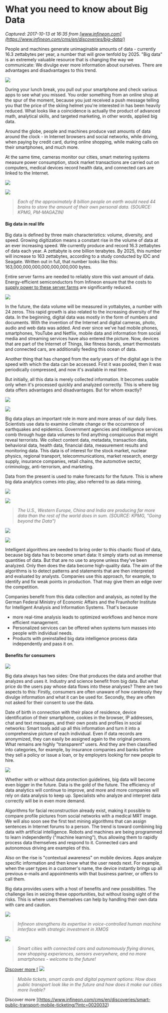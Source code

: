 # What you need to know about Big Data

_Captured: 2017-10-13 at 16:35 from [www.infineon.com](https://www.infineon.com/cms/en/discoveries/big-data/)_

People and machines generate unimaginable amounts of data - currently 16.3 zettabytes per year, a number that will grow tenfold by 2025. "Big data" is an extremely valuable resource that is changing the way we communicate: We divulge ever more information about ourselves. There are advantages and disadvantages to this trend.

![](https://www.infineon.com/export/sites/default/_images/about-infineon/stories/big-data/Big_Data-828484802.jpg_1014274486.jpg)

During your lunch break, you pull out your smartphone and check various apps to see what you missed. You order something from an online shop at the spur of the moment, because you just received a push message telling you that the price of the skiing helmet you're interested in has been heavily reduced. What looks like a coincidence is actually the product of advanced math, analytical skills, and targeted marketing, in other words, applied big data.

Around the globe, people and machines produce vast amounts of data around the clock - in Internet browsers and social networks, while driving, when paying by credit card, during online shopping, while making calls on their smartphones, and much more.

At the same time, cameras monitor our cities, smart metering systems measure power consumption, stock market transactions are carried out on computers, medical devices record health data, and connected cars are linked to the Internet.

![](https://www.infineon.com/export/sites/default/_images/about-infineon/stories/big-data/Big_Data-616901432.jpg_729188885.jpg)

![](https://www.infineon.com/export/sites/default/_images/about-infineon/stories/big-data/IFX_Big-Data-01.jpg_1730003261.jpg)

> _Each of the approximately 8 billion people on earth would need 44 brains to store the amount of their own personal data. (SOURCE: KPMG, PM-MAGAZIN)_

#### Big data in real life

Big data is defined by three main characteristics: volume, diversity, and speed. Growing digitization means a constant rise in the volume of data at an ever increasing speed. We currently produce and record 16.3 zettabytes of data each year. A zettabyte is one billion terabytes. By 2025, this number will increase to 163 zettabytes, according to a study conducted by IDC and Seagate. Written out in full, that number looks like this: 163,000,000,000,000,000,000,000 bytes.

Entire server farms are needed to reliably store this vast amount of data. Energy-efficient semiconductors from Infineon ensure that the costs to [supply power to these server farms](https://www.infineon.com/cms/en/applications/power-supplies/server-power-supply/) are significantly reduced.

![](https://www.infineon.com/export/sites/default/_images/about-infineon/stories/big-data/Big_Data-580501697.jpg_1717347207.jpg)

In the future, the data volume will be measured in yottabytes, a number with 24 zeros. This rapid growth is also related to the increasing diversity of the data. In the beginning, digital data was mostly in the form of numbers and documents. With the invention of the Internet and digital cameras, photo, audio and web data was added. And ever since we've had mobile phones, smartphones, YouTube and Netflix, mobile data and information from social media and streaming services have also entered the picture. Now, devices that are part of the Internet of Things, like fitness bands, smart thermostats and connected cars, are additionally feeding this ocean of data.

Another thing that has changed from the early years of the digital age is the speed with which the data can be accessed. First it was pooled, then it was periodically compressed, and now it's available in real time.

But initially, all this data is merely collected information. It becomes usable only when it's processed quickly and analyzed correctly. This is where big data offers advantages and disadvantages. But for whom exactly?

![](https://www.infineon.com/export/sites/default/_images/about-infineon/stories/big-data/Big_Data-152829886.jpg_729188885.jpg)

![](https://www.infineon.com/export/sites/default/_images/about-infineon/stories/big-data/Big_Data-536907925.jpg_1014274486.jpg)

Big data plays an important role in more and more areas of our daily lives. Scientists use data to examine climate change or the occurrence of earthquakes and epidemics. Government agencies and intelligence services comb through huge data volumes to find anything conspicuous that might reveal terrorists. We collect content data, metadata, transaction data, behavioral data, health data, financial data, measurement results and monitoring data. This data is of interest for the stock market, nuclear physics, regional transport, telecommunications, market research, energy supply, insurance companies, retail chains, the automotive sector, criminology, anti-terrorism, and marketing.

Data from the present is used to make forecasts for the future. This is where big data analytics comes into play, also referred to as data mining.

![](https://www.infineon.com/export/sites/default/_images/about-infineon/stories/big-data/Big_Data-824778670.jpg_1719194249.jpg)

![](https://www.infineon.com/export/sites/default/_images/about-infineon/stories/big-data/IFX_Big-Data-02.jpg_1687794535.jpg)

> _The U.S., Western Europe, China and India are producing far more data than the rest of the world does in sum. (SOURCE: KPMG, "Going beyond the Data")_

![](https://www.infineon.com/export/sites/default/_images/about-infineon/stories/big-data/Big_Data-616902766.jpg_729188885.jpg)

![](https://www.infineon.com/export/sites/default/_images/about-infineon/stories/big-data/Big_Data-653836738.jpg_1013350965.jpg)

Intelligent algorithms are needed to bring order to this chaotic flood of data, because big data has to become smart data: It simply starts out as immense quantities of data. But that are no use to anyone unless they've been analyzed. Only then does the data become high-quality data. The aim of the algorithms is to detect patterns and statements that are then interpreted and evaluated by analysts. Companies use this approach, for example, to identify and fix weak points in production. That may give them an edge over the competition.

Companies benefit from this data collection and analysis, as noted by the German Federal Ministry of Economic Affairs and the Fraunhofer Institute for Intelligent Analysis and Information Systems. That's because

  * more real-time analysis leads to optimized workflows and hence more efficient management.
  * Personalized services can be offered when systems turn masses into people with individual needs.
  * Products with preinstalled big data intelligence process data independently and pass it on.

#### Benefits for consumers

![](https://www.infineon.com/export/sites/default/_images/about-infineon/stories/big-data/Big_Data-595348089.jpg_729188885.jpg)

Big data always has two sides: One that produces the data and another that analyzes and uses it. Industry and science benefit from big data. But what price do the users pay whose data flows into these analyses? There are two aspects to this: Firstly, consumers are often unaware of how carelessly they divulge information and what it can be used for. Secondly, they are often not asked for their consent to use the data.

Date of birth in connection with their place of residence, device identification of their smartphone, cookies in the browser, IP addresses, chat and text messages, and their own posts and profiles in social networks: Smart tools add up all this information and turn it into a comprehensive picture of each individual. Even if data records are anonymized, they can easily be assigned again to the original persons. What remains are highly "transparent" users. And they are then classified into categories, for example, by insurance companies and banks before they sell a policy or issue a loan, or by employers looking for new people to hire.

![](https://www.infineon.com/export/sites/default/_images/about-infineon/stories/big-data/Big_Data-675942252.jpg_1573277931.jpg)

Whether with or without data protection guidelines, big data will become even bigger in the future. Data is the gold of the future. The efficiency of data analytics will continue to improve, and more and more companies will rely on data analysis to keep up. Specialists who analyze and interpret data correctly will be in even more demand.

Algorithms for facial reconstruction already exist, making it possible to compare profile pictures from social networks with a medical MRT image. We will also soon see the first text mining algorithms that can assign sentences in Internet forums to a person. The trend is toward combining big data with artificial intelligence. Robots and machines are being programmed to learn independently ("machine learning"), thus allowing them to rapidly process data themselves and respond to it. Connected cars and autonomous driving are examples of this.

Also on the rise is "contextual awareness" on mobile devices. Apps analyze specific information and then know what the user needs next. For example, when the user types in a customer's name, the device instantly brings up all previous e-mails and appointments with that business partner, or offers to call them.

Big data provides users with a host of benefits and new possibilities. The challenge lies in seizing these opportunities, but without losing sight of the risks. This is where users themselves can help by handling their own data with care and caution.

![](https://www.infineon.com/export/sites/default/media/press/Image/press_photo/PMM_voice-control.jpg_1719194249.jpg)

> _Infineon strengthens its expertise in voice-controlled human machine interface with strategic investment in XMOS_

[ ![](https://www.infineon.com/export/sites/default/_images/about-infineon/stories/Internet-of-Things-2030/Internet_of_Things_2030_768.jpg_1569589241.jpg)](https://www.infineon.com/cms/en/discoveries/internet-of-things-2030/?intc=0020044)

> _Smart cities with connected cars and autonomously flying drones, new shopping experiences, sensors everywhere, and no more smartphones - welcome to the future!_

[ Discover more ](https://www.infineon.com/cms/en/discoveries/internet-of-things-2030/?intc=0020044) [ ![](https://www.infineon.com/export/sites/default/_images/about-infineon/stories/easy-on-the-go/Smart-Public-Transport_Mobile-Ticketing_Woman-on-Train.jpg_729188885.jpg)

> _Mobile tickets, smart cards and digital payment options: How does public transport look like in the future and how does it make our cities more livable?_

Discover more ](https://www.infineon.com/cms/en/discoveries/smart-public-transport-mobile-ticketing/?intc=0020032)
